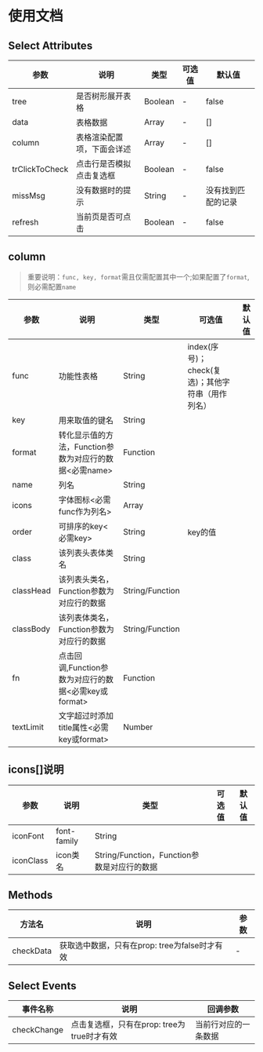 # 使用文档
## Select Attributes
参数|说明|类型|可选值|默认值
--------------|-|-|-|-
tree          |是否树形展开表格|Boolean|-|false
data          |表格数据|Array|-|[]
column        |表格渲染配置项，下面会详述|Array|-|[]
trClickToCheck|点击行是否模拟点击复选框|Boolean|-|false
missMsg       |没有数据时的提示|String|-|没有找到匹配的记录
refresh       |当前页是否可点击|Boolean|-|false

## column
>重要说明：`func, key, format`需且仅需配置其中一个;如果配置了`format`, 则必需配置`name`

参数|说明|类型|可选值|默认值
--------------|-|-|-|-
func          |功能性表格|String|index(序号)；check(复选)；其他字符串（用作列名）
key           |用来取值的键名|String
format        |转化显示值的方法，Function参数为对应行的数据<必需name>|Function
name          |列名|String
icons         |字体图标<必需func作为列名>|Array
order         |可排序的key<必需key>|String|key的值
class         |该列表头表体类名|String
classHead     |该列表头类名，Function参数为对应行的数据|String/Function
classBody     |该列表体类名，Function参数为对应行的数据|String/Function
fn            |点击回调,Function参数为对应行的数据<必需key或format>|Function
textLimit     |文字超过时添加title属性<必需key或format>|Number


## icons[]说明
参数|说明|类型|可选值|默认值
-|-|-|-|-
iconFont|font-family|String
iconClass|icon类名|String/Function，Function参数是对应行的数据


## Methods
方法名|说明|参数
---------|-|-
checkData|获取选中数据，只有在prop: tree为false时才有效|-

## Select Events
事件名称|说明|回调参数
-----------|-|-
checkChange|点击复选框，只有在prop: tree为 true时才有效|当前行对应的一条数据
